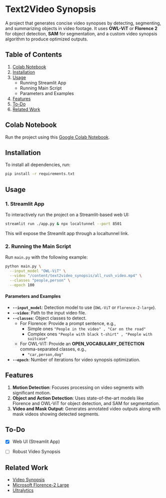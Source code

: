 # **Text2Video Synopsis**  

A project that generates concise video synopses by detecting, segmenting, and summarizing objects in video footage. It uses **OWL-ViT** or **Florence 2** for object detection, **SAM** for segmentation, and a custom video synopsis algorithm to produce optimized outputs.



## **Table of Contents**  
1. [Colab Notebook](#colab-notebook)  
2. [Installation](#installation)  
3. [Usage](#usage)  
   - Running Streamlit App  
   - Running Main Script  
   - Parameters and Examples  
4. [Features](#features)  
5. [To-Do](#to-do)  
6. [Related Work](#related-work)  



## **Colab Notebook**  
Run the project using this [Google Colab Notebook](https://colab.research.google.com/drive/1taxvdTp_r2x1qt7i0lWt8BnM8AyfLY4c?usp=sharing).



## **Installation**  
To install all dependencies, run:  
```bash
pip install -r requirements.txt
```



## **Usage**

### **1. Streamlit App**  
To interactively run the project on a Streamlit-based web UI:  
```bash
streamlit run ./app.py & npx localtunnel --port 8501
```  
This will expose the Streamlit app through a localtunnel link.  



### **2. Running the Main Script**  
Run `main.py` with the following example:  
```bash
python main.py \
  --input_model "OWL-ViT" \
  --video "/content/text2video_synopsis/all_rush_video.mp4" \
  --classes "people,person" \
  --epoch 100
```

#### **Parameters and Examples**  
- **`--input_model`**: Detection model to use (`OWL-ViT` or `Florence-2-large`).  
- **`--video`**: Path to the input video file.  
- **`--classes`**: Object classes to detect.  
   - For Florence: Provide a prompt sentence, e.g.,  
     - Simple ones `"People in the video" , "Car on the road"`  
     - Complex ones `"People with black t-shirt" , "People with suitcase"`  
   - For OWL-ViT: Provide an **OPEN_VOCABULARY_DETECTION** comma-separated classes, e.g.,  
     - `"car,person,dog"`  
- **`--epoch`**: Number of iterations for video synopsis optimization.



## **Features**  
1. **Motion Detection**: Focuses processing on video segments with significant motion.  
2. **Object and Action Detection**: Uses state-of-the-art models like Florence and OWL-ViT for object detection, and SAM for segmentation.  
3. **Video and Mask Output**: Generates annotated video outputs along with mask videos showing detected segments.



## **To-Do**  
- [x] Web UI (Streamlit App)  
- [ ] Robust Video Synopsis  



## **Related Work**  
- [Video Synopsis](https://github.com/mithunparab/video_synopsis)  
- [Microsoft Florence-2 Large](https://huggingface.co/microsoft/Florence-2-large)  
- [Ultralytics](https://github.com/ultralytics)  
